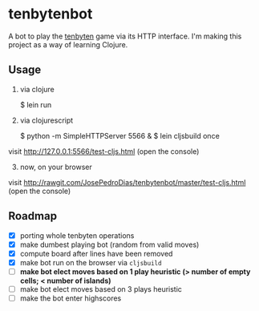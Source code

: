 # tenbytenbot

A bot to play the [tenbyten](https://github.com/JosePedroDias/tenbyten) game via its HTTP interface.
I'm making this project as a way of learning Clojure.



## Usage

1. via clojure

    $ lein run

2. via clojurescript

    $ python -m SimpleHTTPServer 5566 &
    $ lein cljsbuild once

visit <http://127.0.0.1:5566/test-cljs.html> (open the console)

3. now, on your browser

visit <http://rawgit.com/JosePedroDias/tenbytenbot/master/test-cljs.html> (open the console)



## Roadmap

* [x] porting whole tenbyten operations
* [x] make dumbest playing bot (random from valid moves)
* [x] compute board after lines have been removed
* [x] make bot run on the browser via `cljsbuild`
* [ ] **make bot elect moves based on 1 play heuristic (> number of empty cells; < number of islands)**
* [ ] make bot elect moves based on 3 plays heuristic
* [ ] make the bot enter highscores
